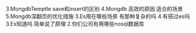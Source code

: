 
3.MongdbTemptle save和insert的区别
4.Mongdb 高效的原因 适合的场景
5.Mongdb深翻页的优化措施
3.Es用在哪些场景 有那种复杂的吗
4.有搭过es吗
3.Es知道吗 简单说了原理
2.你们公司有用哪些nosql数据库
